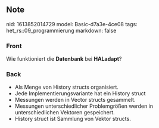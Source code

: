 ## Note
nid: 1613852014729
model: Basic-d7a3e-4ce08
tags: het_rs::09_programmierung
markdown: false

### Front
Wie funktioniert die <b>Datenbank</b> bei <b>HALadapt</b>?

### Back
<div>
  <div>
    <ul>
      <li>Als Menge von History structs organisiert.
      <li>Jede Implementierungsvariante hat ein History struct
      <li>Messungen werden in Vector structs gesammelt.
      <li>Messungen unterschiedlicher Problemgrößen werden in
      unterschiedlichen Vektoren gespeichert.
      <li>History struct ist Sammlung von Vektor structs.
    </ul>
  </div>
</div>
